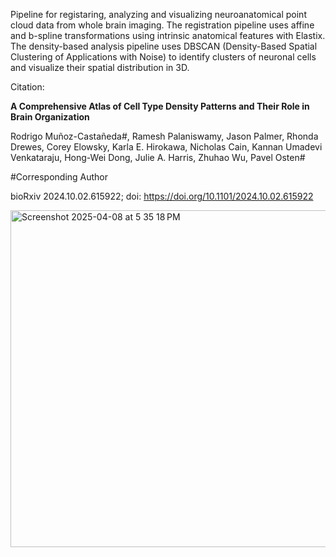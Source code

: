 
Pipeline for registaring, analyzing and visualizing neuroanatomical point cloud data from whole brain imaging. The registration pipeline uses affine and b-spline transformations using intrinsic anatomical features with Elastix. 
The density-based analysis pipeline uses DBSCAN (Density-Based Spatial Clustering of Applications with Noise) to identify clusters of neuronal cells and visualize their spatial distribution in 3D.


Citation:

**A Comprehensive Atlas of Cell Type Density Patterns and Their Role in Brain Organization**

Rodrigo Muñoz-Castañeda#, Ramesh Palaniswamy, Jason Palmer, Rhonda Drewes, Corey Elowsky, Karla E. Hirokawa, Nicholas Cain, Kannan Umadevi Venkataraju, Hong-Wei Dong, Julie A. Harris, Zhuhao Wu, Pavel Osten#

#Corresponding Author

bioRxiv 2024.10.02.615922; doi: https://doi.org/10.1101/2024.10.02.615922


<img width="539" alt="Screenshot 2025-04-08 at 5 35 18 PM" src="https://github.com/user-attachments/assets/5523fb87-039c-4e12-ba53-092fee5aca88" />


